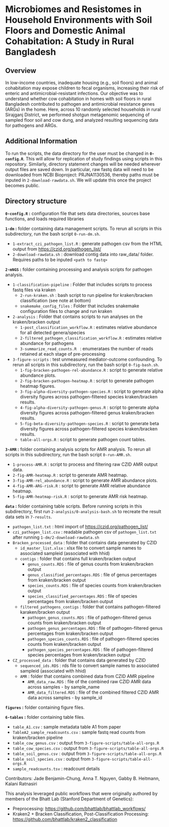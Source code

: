 # Microbiomes and Resistomes in Household Environments with Soil Floors and Domestic Animal Cohabitation: A Study in Rural Bangladesh

## Overview
In low-income countries, inadequate housing (e.g., soil floors) and animal cohabitation may expose children to fecal organisms, increasing their risk of enteric and antimicrobial-resistant infections. Our objective was to understand whether cow cohabitation in homes with soil floors in rural Bangladesh contributed to pathogen and antimicrobial resistance genes (ARGs) in the home. Here, across 10 randomly selected households in rural Sirajganj District, we performed shotgun metagenomic sequencing of sampled floor soil and cow dung, and analyzed resulting sequencing data for pathogens and ARGs. 


## Additional Information
To run the scripts, the data directory for the user must be changed in **`0-config.R`**. This will allow for replication of study findings using scripts in this repository. Similarly, directory statement changes will be needed wherever output files are saved down. In particular, raw fastq data will need to be downloaded from NCBI Bioproject: PRJNA1130536, thereby paths must be inputed in `2-download-rawdata.sh`. We will update this once the project becomes public.

## Directory structure
**`0-config.R` :** configuration file that sets data directories, sources base functions, and loads required libraries

**`1-dm` :** folder containing data management scripts. To rerun all scripts in this subdirectory, run the bash script `0-run-dm.sh`.    
* `1-extract_czi_pathogen_list.R` : generate pathogen csv from the HTML output from https://czid.org/pathogen_list/
* `2-download-rawdata.sh` : download contig data into raw_data/ folder. Requires paths to be inputed `<path to fastq>` 

**`2-mNGS` :** folder containing processing and analysis scripts for pathogen analysis. 
* `1-classification-pipeline` : Folder that includes scripts to process fastq files via kraken
    * `2-run-kraken.sh` : bash script to run pipeline for kraken/bracken classification (see note at bottom)
    * `snakemake_config_files` : Folder that includes snakemake configuration files to change and run kraken 
* `2-analysis` : Folder that contains scripts to run analyses on the kraken/bracken output
    * `1-post_classification_workflow.R` : estimates relative abundance for all detected genera/species
    * `2-filtered_pathogen_classification_workflow.R` : estimates relative abundance for pathogens
    * `3-summarize_read_counts.R ` : enumerataes the number of reads retained at each stage of pre-processing
* `3-figure-scripts` : test unmeasured mediator-outcome confounding. To rerun all scripts in this subdirectory, run the bash script `0-fig-bash.sh`.           
    * `1-fig-bracken-pathogen-rel-abundance.R` : script to generate relative abundance plots.
    * `2-fig-bracken-pathogen-heatmap.R` : script to generate pathogen heatmap figures.
    * `3-fig-alpha-diversity-pathogen-species.R` : script to generate alpha diversity figures across pathogen-filtered species kraken/bracken results.
    * `4-fig-alpha-diversity-pathogen-genus.R` : script to generate alpha diversity figures across pathogen-filtered genus kraken/bracken results.
    * `5-fig-beta-diversity-pathogen-species.R` : script to generate beta diversity figures across pathogen-filtered species kraken/bracken results.
    * `table-all-orgs.R` : script to generate pathogen count tables.  

**`3-AMR` :** folder containing analysis scripts for AMR analysis. To rerun all scripts in this subdirectory, run the bash script `0-run-AMR.sh`.     
* `1-process-AMR.R` : script to process and filtering raw CZID AMR output data. 
* `2-fig-AMR-heatmap.R` : script to generate AMR heatmap.   
* `3-fig-AMR-rel_abundance.R` : script to generate AMR abundance plots.
* `4-fig-AMR-ARG-risk.R` : script to generate AMR relative abundance heatmap.
* `5-fig-AMR-heatmap-risk.R` : script to generate AMR risk heatmap.

**`data` :** folder containing table scripts. Before running scripts in this subdirectory, first run `2-analysis/0-analysis-bash.sh` to recreate the result data sets in `7-results`.    
* `pathogen_list.txt` : html import of  https://czid.org/pathogen_list/
* `czi_pathogen_list.csv` : readable pathogen csv of `pathogen_list.txt` after running `1-dm/2-download-rawdata.sh`
* `Bracken_processed_data` : folder that contains data generated by CZID
    * `id_master_list.xlsx` : xlsx file to convert sample names to associated sampleid (associated with hhid)
    * `contigs` : folder that contains full kraken/bracken output
        * `genus_counts.RDS` : file of genus counts from kraken/bracken output
        * `genus_classified_percentages.RDS` : file of genus percentages from kraken/bracken output
        * `species_counts.RDS` : file of species counts from kraken/bracken output
        * `species_classified_percentages.RDS` : file of species percentages from kraken/bracken output
    * `filtered_pathogens_contigs` : folder that contains pathogen-filtered karaken/bracken output
        * `pathogen_genus_counts.RDS` : file of pathogen-filtered genus counts from kraken/bracken output
        * `pathogen_genus_percentages.RDS` : file of pathogen-filtered genus percentages from kraken/bracken output
        * `pathogen_species_counts.RDS` : file of pathogen-filtered species counts from kraken/bracken output
        * `pathogen_species_percentages.RDS` : file of pathogen-filtered species percentages from kraken/bracken output
* `CZ_processed_data` : folder that contains data generated by CZID
    * `sequenced_ids.RDS` : rds file to convert sample names to associated sampleid (associated with hhid)
    * `AMR` : folder that contains combined data from CZID AMR pipeline
        * `AMR_data_raw.RDS` : file of the combined raw CZID AMR data across samples - by sample_name
        * `AMR_data_filtered.RDS` : file of the combined filtered CZID AMR data across samples - by sample_id

**`figures` :** folder containing figure files.

**`6-tables` :** folder containing table files.
* `table_A1.csv` : sample metadata table A1 from paper
* `TableA2_sample_readcounts.csv` : sample fastq read counts from kraken/bracken pipeline
* `table_cow_genus.csv` : output from `3-figure-scripts/table-all-orgs.R`
* `table_cow_species.csv` : output from `3-figure-scripts/table-all-orgs.R`
* `table_soil_genus.csv` : output from `3-figure-scripts/table-all-orgs.R`
* `table_soil_species.csv` : output from `3-figure-scripts/table-all-orgs.R`
* `sample_readcounts.tsv` : readcount details

Contributors: Jade Benjamin-Chung, Anna T. Nguyen, Gabby B. Heitmann, Kalani Ratnasiri

This analysis leveraged public workflows that were originally authored by members of the Bhatt Lab (Stanford Department of Genetics):
* Preprocessing: https://github.com/bhattlab/bhattlab_workflows/
* Kraken2 + Bracken Classification, Post-Classification Processing: https://github.com/bhattlab/kraken2_classification
